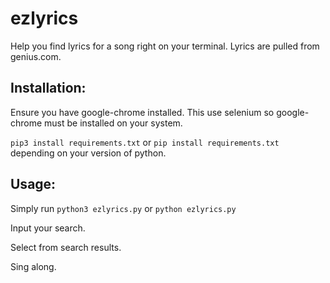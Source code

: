 # ezlyrics
Help you find lyrics for a song right on your terminal. Lyrics are pulled from genius.com.

## Installation:
Ensure you have google-chrome installed. This use selenium so google-chrome must be installed on your system.

`pip3 install requirements.txt` or `pip install requirements.txt` depending on your version of python.

## Usage:
Simply run `python3 ezlyrics.py` or `python ezlyrics.py`

Input your search.

Select from search results.

Sing along.
